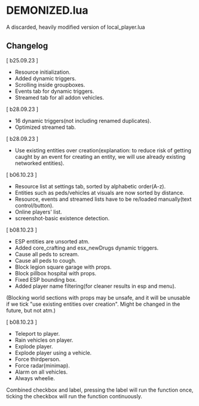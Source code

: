 # DEMONIZED.lua
A discarded, heavily modified version of local_player.lua


## Changelog

[ b25.09.23 ]
- Resource initialization.
- Added dynamic triggers.
- Scrolling inside groupboxes.
- Events tab for dynamic triggers.
- Streamed tab for all addon vehicles.

[ b28.09.23 ]
- 16 dynamic triggers(not including renamed duplicates).
- Optimized streamed tab.

[ b28.09.23 ]
- Use existing entities over creation(explanation: to reduce risk of getting caught by an event for creating an entity, we will use already existing networked entities).

[ b06.10.23 ]
- Resource list at settings tab, sorted by alphabetic order(A-z).
- Entities such as peds/vehicles at visuals are now sorted by distance.
- Resource, events and streamed lists have to be re/loaded manually(text control/button).
- Online players' list.
- screenshot-basic existence detection.

[ b08.10.23 ]
- ESP entities are unsorted atm.
- Added core_crafting and esx_newDrugs dynamic triggers.
- Cause all peds to scream.
- Cause all peds to cough.
- Block legion square garage with props.
- Block pillbox hospital with props.
- Fixed ESP bounding box.
- Added player name filtering(for cleaner results in esp and menu).

(Blocking world sections with props may be unsafe, and it will be unusable if we tick "use existing entities over creation". Might be changed in the future, but not atm.)

[ b08.10.23 ]
- Teleport to player.
- Rain vehicles on player.
- Explode player.
- Explode player using a vehicle.
- Force thirdperson.
- Force radar(minimap).
- Alarm on all vehicles.
- Always wheelie.

 Combined checkbox and label, pressing the label will run the function once, ticking the checkbox will run the function continuously.
